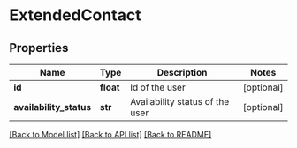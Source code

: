 # ExtendedContact

## Properties
Name | Type | Description | Notes
------------ | ------------- | ------------- | -------------
**id** | **float** | Id of the user | [optional] 
**availability_status** | **str** | Availability status of the user | [optional] 

[[Back to Model list]](../README.md#documentation-for-models) [[Back to API list]](../README.md#documentation-for-api-endpoints) [[Back to README]](../README.md)

